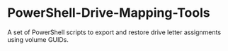 # PowerShell-Drive-Mapping-Tools
A set of PowerShell scripts to export and restore drive letter assignments using volume GUIDs.
